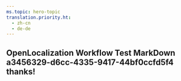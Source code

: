 ```yaml
---
ms.topic: hero-topic
translation.priority.ht: 
  - zh-cn
  - de-de
---
```

## OpenLocalization Workflow Test MarkDown a3456329-d6cc-4335-9417-44bf0ccfd5f4 thanks!
